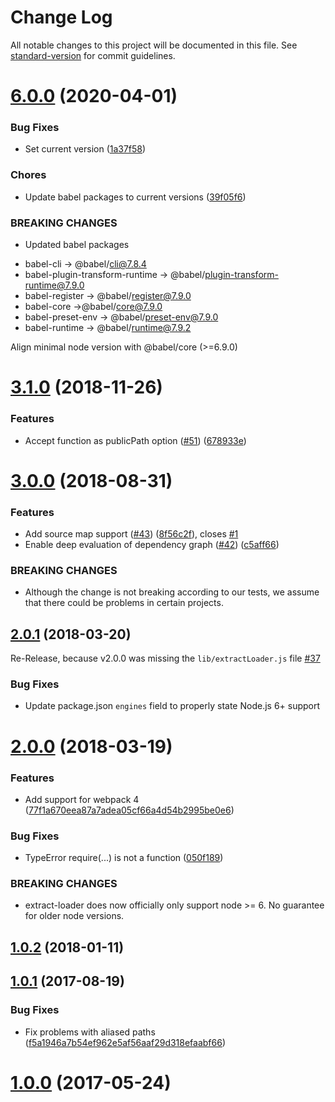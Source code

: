 # Change Log

All notable changes to this project will be documented in this file. See [standard-version](https://github.com/conventional-changelog/standard-version) for commit guidelines.

<a name="6.0.0"></a>
# [6.0.0](https://github.com/peerigon/extract-loader/compare/v5.0.1...v6.0.0) (2020-04-01)


### Bug Fixes

* Set current version ([1a37f58](https://github.com/peerigon/extract-loader/commit/1a37f58))


### Chores

* Update babel packages to current versions ([39f05f6](https://github.com/peerigon/extract-loader/commit/39f05f6))


### BREAKING CHANGES

* Updated babel packages
- babel-cli -> @babel/cli@7.8.4
- babel-plugin-transform-runtime -> @babel/plugin-transform-runtime@7.9.0
- babel-register -> @babel/register@7.9.0
- babel-core ->@babel/core@7.9.0
- babel-preset-env -> @babel/preset-env@7.9.0
- babel-runtime -> @babel/runtime@7.9.2

Align minimal node version with @babel/core (>=6.9.0)



<a name="3.1.0"></a>
# [3.1.0](https://github.com/peerigon/extract-loader/compare/v3.0.0...v3.1.0) (2018-11-26)


### Features

* Accept function as publicPath option ([#51](https://github.com/peerigon/extract-loader/issues/51)) ([678933e](https://github.com/peerigon/extract-loader/commit/678933e))



<a name="3.0.0"></a>
# [3.0.0](https://github.com/peerigon/extract-loader/compare/v2.0.1...v3.0.0) (2018-08-31)


### Features

* Add source map support ([#43](https://github.com/peerigon/extract-loader/issues/43)) ([8f56c2f](https://github.com/peerigon/extract-loader/commit/8f56c2f)), closes [#1](https://github.com/peerigon/extract-loader/issues/1)
* Enable deep evaluation of dependency graph ([#42](https://github.com/peerigon/extract-loader/issues/42)) ([c5aff66](https://github.com/peerigon/extract-loader/commit/c5aff66))


### BREAKING CHANGES

* Although the change is not breaking according to our tests, we assume that there could be problems in certain projects.



<a name="2.0.1"></a>
## [2.0.1](https://github.com/peerigon/extract-loader/compare/v2.0.0...v2.0.1) (2018-03-20)

Re-Release, because v2.0.0 was missing the `lib/extractLoader.js` file [#37](https://github.com/peerigon/extract-loader/issues/37)

### Bug Fixes
*   Update package.json `engines` field to properly state Node.js 6+ support

<a name="2.0.0"></a>

# [2.0.0](https://github.com/peerigon/extract-loader/compare/v1.0.2...v2.0.0) (2018-03-19)

### Features

*   Add support for webpack 4 ([77f1a670eea87a7adea05cf66a4d54b2995be0e6](https://github.com/peerigon/extract-loader/commit/77f1a670eea87a7adea05cf66a4d54b2995be0e6))

### Bug Fixes

*   TypeError require(...) is not a function ([050f189](https://github.com/peerigon/extract-loader/commit/050f189))

### BREAKING CHANGES

*   extract-loader does now officially only support node >= 6. No guarantee for older node versions.

<a name="1.0.2"></a>

## [1.0.2](https://github.com/peerigon/extract-loader/compare/v1.0.1...v1.0.2) (2018-01-11)

<a name="1.0.1"></a>

## [1.0.1](https://github.com/peerigon/extract-loader/compare/v1.0.0...v1.0.1) (2017-08-19)

### Bug Fixes

*   Fix problems with aliased paths ([f5a1946a7b54ef962e5af56aaf29d318efaabf66](https://github.com/peerigon/extract-loader/commit/f5a1946a7b54ef962e5af56aaf29d318efaabf66))

<a name="1.0.0"></a>

# [1.0.0](https://github.com/peerigon/extract-loader/compare/v0.1.0...v1.0.0) (2017-05-24)
